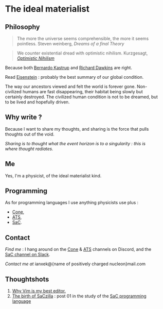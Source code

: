 # The ideal materialist

## Philosophy
> The more the universe seems comprehensible, the more it seems pointless.
> Steven weinberg, _Dreams of a final Theory_

> We counter existential dread with optimistic nihilism.
> Kurzgesagt, [_Optimistic Nihilism_](https://youtu.be/MBRqu0YOH14)

Because both [Bernardo
Kastrup](https://www.bernardokastrup.com/2013/04/why-materialism-is-baloney-overview.html) and [Richard Dawkins](https://www.amazon.com/Magic-Reality-Know-Whats-Really/dp/1451675046) are right.

Read [Eisenstein](https://ascentofhumanity.com/) : probably the best summary of our global
condition.

The way our ancestors viewed and felt the world is forever gone. Non-civilized humans are fast
disappearing, their habitat being slowly but certainly destroyed. The civilized human condition is
not to be dreamed, but to be lived and hopefully driven.

## Why write ?

Because I want to share my thoughts, and sharing is the force that pulls thoughts out of the void.

_Sharing is to thought what the event horizon is to a singularity : this is where thought radiates._

## Me

Yes, I'm a physicist, of the ideal materialist kind.

## Programming

As for programming languages I use anything physicists use plus :

* [Cone](https://cone.jondgoodwin.com/),
* [ATS](http://www.ats-lang.org/),
* [SaC](https://www.sac-home.org/doku.php).

## Contact

_Find me_ : I hang around on the [Cone](https://discord.gg/4RdwshKW) &
[ATS](https://discord.gg/3CBHQzTk) channels on Discord, and the [SaC channel on
Slack](https://sac-ylc6885.slack.com/).

_Contact me at_ ianxek@{name of positively charged nucleon}mail.com

## Thoughtshots

1. [Why Vim is my best editor.](why_vim.md)
2. [The birth of SaCzilla](saczilla001_modified_fibo.md) : post 01 in the study of the [SaC programming
   language](https://www.sac-home.org/doku.php)


